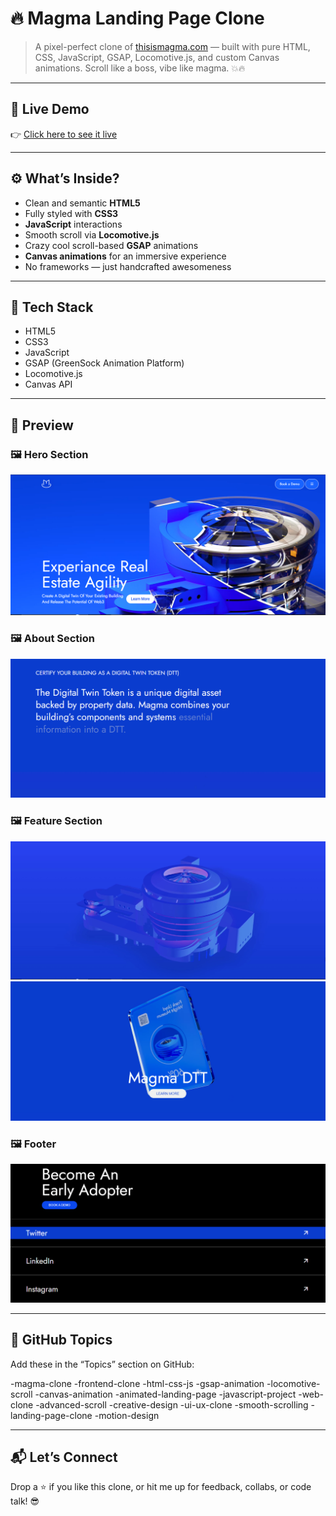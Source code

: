 # 🔥 Magma Landing Page Clone

> A pixel-perfect clone of [thisismagma.com](https://thisismagma.com/) — built with pure HTML, CSS, JavaScript, GSAP, Locomotive.js, and custom Canvas animations. Scroll like a boss, vibe like magma. 💥🔥

---

## 🚀 Live Demo

👉 [Click here to see it live](https://kahkasha17.github.io/thisismagma-clone/)  

---

## ⚙️ What’s Inside?

- Clean and semantic **HTML5**
- Fully styled with **CSS3**
- **JavaScript** interactions
- Smooth scroll via **Locomotive.js**
- Crazy cool scroll-based **GSAP** animations
- **Canvas animations** for an immersive experience
- No frameworks — just handcrafted awesomeness

---

## 🧠 Tech Stack

- HTML5
- CSS3
- JavaScript
- GSAP (GreenSock Animation Platform)
- Locomotive.js
- Canvas API

---

## 📸 Preview

<!-- Option 1: Markdown-style preview -->
### 🖼️ Hero Section  
![Hero](assets/hero.PNG)

### 🖼️ About Section  
![About](assets/about.PNG)

### 🖼️ Feature Section  
![Features](assets/feature.PNG)
![Features](assets/feature2.PNG)

### 🖼️ Footer  
![Footer](assets/footer.PNG)

<!-- Option 2: Row layout using HTML -->
<!--
<h3>📸 Preview</h3>

<p float="left">
  <img src="assets/hero.png" width="30%" />
  <img src="assets/scroll.png" width="30%" />
  <img src="assets/footer.png" width="30%" />
</p>
-->

---

## 🔖 GitHub Topics

Add these in the “Topics” section on GitHub:

-magma-clone
-frontend-clone
-html-css-js
-gsap-animation
-locomotive-scroll
-canvas-animation
-animated-landing-page
-javascript-project
-web-clone
-advanced-scroll
-creative-design
-ui-ux-clone
-smooth-scrolling
-landing-page-clone
-motion-design

---

## 📬 Let’s Connect

Drop a ⭐ if you like this clone, or hit me up for feedback, collabs, or code talk! 😎  
